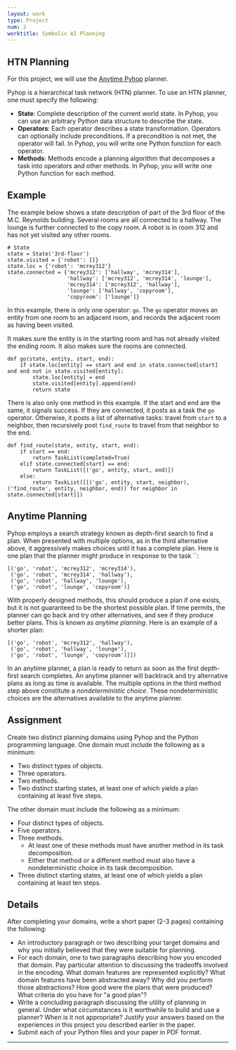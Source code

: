 ```yaml
---
layout: work
type: Project
num: 2
worktitle: Symbolic AI Planning
---
```


## HTN Planning

For this project, we will use the [Anytime Pyhop](https://github.com/gjf2a/pyhop_anytime) planner.

Pyhop is a hierarchical task network (HTN) planner. To use an HTN planner, one must specify the following:

* **State**: Complete description of the current world state. In Pyhop, you can use an arbitrary Python data structure to describe the state.
* **Operators**: Each operator describes a state transformation. Operators can optionally include preconditions. If a precondition is not met, the operator will fail. In Pyhop, you will write one Python function for each operator.
* **Methods**: Methods encode a planning algorithm that decomposes a task into operators and other methods. In Pyhop, you will write one Python function for each method.

## Example

The example below shows a state description of part of the 3rd floor of the M.C. Reynolds building. 
Several rooms are all connected to a hallway. The lounge is further connected to the copy room.
A robot is in room 312 and has not yet visited any other rooms.

```
# State
state = State('3rd-floor')
state.visited = {'robot': []}
state.loc = {'robot': 'mcrey312'}
state.connected = {'mcrey312': ['hallway', 'mcrey314'], 
                   'hallway': ['mcrey312', 'mcrey314', 'lounge'], 
				   'mcrey314': ['mcrey312', 'hallway'], 
				   'lounge': ['hallway', 'copyroom'], 
				   'copyroom': ['lounge']}
```

In this example, there is only one operator: `go`. The `go` operator moves an entity from one room to 
an adjacent room, and records the adjacent room as having been visited.

It makes sure the entity is in the starting room and has not already visited the ending room.
It also makes sure the rooms are connected.

```
def go(state, entity, start, end):
    if state.loc[entity] == start and end in state.connected[start] and end not in state.visited[entity]:
        state.loc[entity] = end
        state.visited[entity].append(end)
        return state
```

There is also only one method in this example. If the start and end are the same, it signals success.
If they are connected, it posts as a task the `go` operator. Otherwise, it posts a list of alternative
tasks: travel from `start` to a neighbor, then recursively post `find_route` to travel from that 
neighbor to the end.

```
def find_route(state, entity, start, end):
    if start == end:
        return TaskList(completed=True)
    elif state.connected[start] == end:
        return TaskList([('go', entity, start, end)])
    else:
        return TaskList([[('go', entity, start, neighbor), ('find_route', entity, neighbor, end)] for neighbor in state.connected[start]])
```

## Anytime Planning

Pyhop employs a search strategy known as depth-first search to find a plan. When presented with multiple options, 
as in the third alternative above, it aggressively makes choices until it has a complete plan. Here is one plan
that the planner might produce in response to the task ``:
```
[('go', 'robot', 'mcrey312', 'mcrey314'), 
 ('go', 'robot', 'mcrey314', 'hallway'), 
 ('go', 'robot', 'hallway', 'lounge'), 
 ('go', 'robot', 'lounge', 'copyroom')]
```

With properly designed methods, this should produce a plan if one exists, but it is not guaranteed to be the 
shortest possible plan. If time permits, the planner can go back and try other alternatives, and see if they 
produce better plans. This is known as *anytime planning*. Here is an example of a shorter plan:

```
[('go', 'robot', 'mcrey312', 'hallway'), 
 ('go', 'robot', 'hallway', 'lounge'), 
 ('go', 'robot', 'lounge', 'copyroom')]])
```

In an anytime planner, a plan is ready to return as soon as the first depth-first search completes. An anytime 
planner will backtrack and try alternative plans as long as time is available. The multiple options in the third
method step above constitute a *nondeterministic choice*. These nondeterministic choices are the alternatives 
available to the anytime planner.

## Assignment

Create two distinct planning domains using Pyhop and the Python programming language. One domain must include the 
following as a minimum:

* Two distinct types of objects.
* Three operators.
* Two methods.
* Two distinct starting states, at least one of which yields a plan containing at least five steps.

The other domain must include the following as a minimum:
* Four distinct types of objects.
* Five operators.
* Three methods.
  * At least one of these methods must have another method in its task decomposition.
  * Either that method or a different method must also have a nondeterministic choice in its task decomposition.
* Three distinct starting states, at least one of which yields a plan containing at least ten steps.


## Details

After completing your domains, write a short paper (2-3 pages) containing the following:

* An introductory paragraph or two describing your target domains and why you initially believed that they were suitable for planning.
* For each domain, one to two paragraphs describing how you encoded that domain. Pay particular attention to discussing the tradeoffs involved in the encoding. What domain features are represented explicitly? What domain features have been abstracted away? Why did you perform those abstractions? How good were the plans that were produced? What criteria do you have for "a good plan"?
* Write a concluding paragraph discussing the utility of planning in general. Under what circumstances is it worthwhile to build and use a planner? When is it not appropriate? Justify your answers based on the experiences in this project you described earlier in the paper.
* Submit each of your Python files and your paper in PDF format.
------------------------------------------------------------------------

